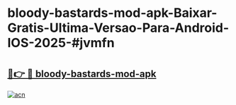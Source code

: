 # bloody-bastards-mod-apk-Baixar-Gratis-Ultima-Versao-Para-Android-IOS-2025-#jvmfn

# <h2><a href="https://ainizakaria.my?title=bloody-bastards-mod-apk&ref=24M">🔗👉 🔴 bloody-bastards-mod-apk</a></h2>

[![acn](https://github.com/user-attachments/assets/0f9c940e-d8b0-45ae-aac7-cd30a18b3e1c)](https://ainizakaria.my?title=bloody-bastards-mod-apk&ref=24M)

